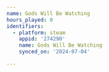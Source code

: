 ```yaml
---
name: Gods Will Be Watching
hours_played: 0
identifiers:
  - platform: steam
    appid: '274290'
    name: Gods Will Be Watching
    synced_on: '2024-07-04'

---
```

